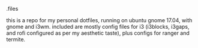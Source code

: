 .files

this is a repo for my personal dotfiles, running on ubuntu gnome 17.04, with gnome and i3wm. included are mostly config files for i3 (i3blocks, i3gaps, and rofi configured as per my aesthetic taste), plus configs for ranger and termite.
